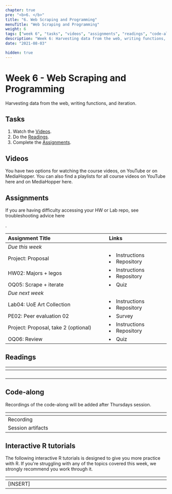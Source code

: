 ```yaml
---
chapter: true
pre: "<b>6. </b>"
title: "6. Web Scraping and Programming"
menuTitle: "Web Scraping and Programming"
weight: 6
tags: ["week 6", "tasks", "videos", "assignments", "readings", "code-along", "tutorials"] 
description: "Week 6: Harvesting data from the web, writing functions, and iteration."
date: "2021-08-03"

hidden: true
---
```


# Week 6 - Web Scraping and Programming

Harvesting data from the web, writing functions, and iteration.

## Tasks

<ol>
  <li>Watch the <a href="#videos">Videos</a>.</li>
  <li>Do the <a href="#readings">Readings</a>.</li>
  <li>Complete the <a href="#assignments">Assignments</a>.</li>
</ol>

## Videos

<p style="text-align: left">You have two options for watching the course videos, on YouTube or on MediaHopper. You can also find a playlists for all course videos on YouTube <a id="playlistyt">here</a> and on MediaHopper <a id="playlistmh">here</a>.

## Assignments

<p style="text-align: left">If you are having difficulty accessing your HW or Lab repo, see troubleshooting advice <a id="troubleshoot">here</a></p>.

| <div style="width:300px;text-align:left">Assignment Title</div> | <div style="width:170px;text-align:left">Links</div> | <div style="width:180px;text-align:left">Due</div> |
|:---|:---|:---|
| *Due this week* | | |
| Project: Proposal | <li><a id="project">Instructions</a></li><li><a id="projectR">Repository</a></li> | Tue, 26 Oct, 16:00 UK | 
| HW02: Majors + legos | <li><a id="HW2I">Instructions</a></li><li><a id="HW2R">Repository</a></li> | Thur, 28 Oct, 16:00 UK | 
| OQ05: Scrape + iterate | <li><a id="OQ5">Quiz</a></li> | Sun, 31 Oct, 23:59 UK |
| *Due next week* | | | 
| Lab04: UoE Art Collection | <li><a id="LAB4I">Instructions</a></li> <li><a id="LAB4R">Repository</a></li> | Tue, 2 Nov, 16:00 UK  |
| PE02: Peer evaluation 02 | <li><a id="PE02">Survey</a></li> | Wed, 03 Nov, 16:00 UK |
| Project: Proposal, take 2 (optional) | <li><a id="project">Instructions</a></li><li><a id="projectR">Repository</a></li> | Tue, 5 Nov, 16:00 UK | 
| OQ06: Review | <li><a id="OQ6">Quiz</a></li> | Sun, 7 Nov, 23:59 UK |

## Readings

| <div style="width:50px"></div>  | <div style="width:420px"></div>  |  <div style="width:200px"></div> |
|:---:|:---|:---:|
| <i class="fas fa-book"></i> |  | **Required** |

## Code-along

<p style="text-align: left"> Recordings of the code-along will be added after Thursdays session.</p>

| <div style="width:200px"></div>  | <div style="width:480px"></div>  |
|:---|:---|
| Recording | |
| Session artifacts ||

## Interactive R tutorials

<p style="text-align: left"> The following interactive R tutorials is designed to give you more practice with R. If you're struggling with any of the topics covered this week, we strongly recommend you work through it.</p>

|  <div style="width:480px"></div>  |  <div style="width:200px"></div>  |
|:---|:---|
| [INSERT] | Extra practice |